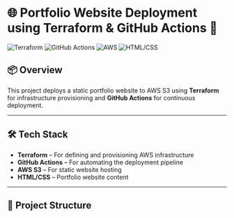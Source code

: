 ﻿# 🌐 Portfolio Website Deployment using Terraform & GitHub Actions 🚀

![Terraform](https://img.shields.io/badge/IaC-Terraform-5C4EE5?logo=terraform&logoColor=white)
![GitHub Actions](https://img.shields.io/badge/CI%2FCD-GitHub%20Actions-2088FF?logo=githubactions&logoColor=white)
![AWS](https://img.shields.io/badge/Cloud-AWS-FF9900?logo=amazonaws&logoColor=white)
![HTML/CSS](https://img.shields.io/badge/Frontend-HTML%2FCSS-E34F26?logo=html5&logoColor=white)

## 📦 Overview

This project deploys a static portfolio website to AWS S3 using **Terraform** for infrastructure provisioning and **GitHub Actions** for continuous deployment.

---

## 🛠️ Tech Stack

- **Terraform** – For defining and provisioning AWS infrastructure
- **GitHub Actions** – For automating the deployment pipeline
- **AWS S3** – For static website hosting
- **HTML/CSS** – Portfolio website content

---

## 📁 Project Structure

